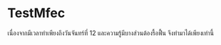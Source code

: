 # TestMfec
เนื่องจากมีเวลาทำเพียงถึงวันจันทร์ที่ 12 และความรู้มีบางส่วนต้องรื้อฟื้น จึงทำมาได้เพียงเท่านี้
